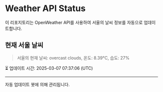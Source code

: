 
# Weather API Status

이 리포지토리는 OpenWeather API를 사용하여 서울의 날씨 정보를 자동으로 업데이트합니다.

## 현재 서울 날씨
> 서울의 현재 날씨: overcast clouds, 온도: 8.39°C, 습도: 27%

⏳ 업데이트 시간: 2025-03-07 07:37:06 (UTC)

---
자동 업데이트 봇에 의해 관리됩니다.
